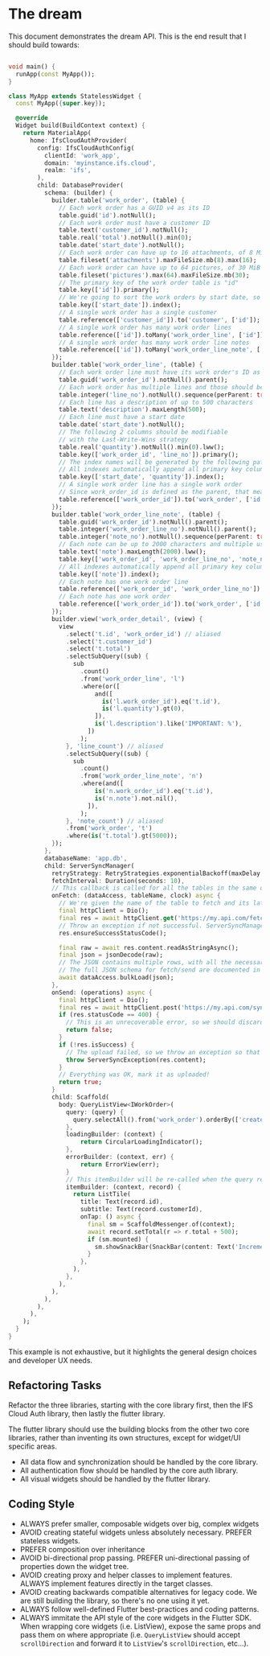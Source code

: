 # The dream

This document demonstrates the dream API. This is the end result
that I should build towards:

```dart

void main() {
  runApp(const MyApp());
}

class MyApp extends StatelessWidget {
  const MyApp({super.key});

  @override
  Widget build(BuildContext context) {
    return MaterialApp(
      home: IfsCloudAuthProvider(
        config: IfsCloudAuthConfig(
          clientId: 'work_app',
          domain: 'myinstance.ifs.cloud',
          realm: 'ifs',
        ),
        child: DatabaseProvider(
          schema: (builder) {
            builder.table('work_order', (table) {
              // Each work order has a GUID v4 as its ID
              table.guid('id').notNull();
              // Each work order must have a customer ID
              table.text('customer_id').notNull();
              table.real('total').notNull().min(0);
              table.date('start_date').notNull();
              // Each work order can have up to 16 attachments, of 8 MiB each (8*1024*1024 bytes)
              table.fileset('attachments').maxFileSize.mb(8).max(16);
              // Each work order can have up to 64 pictures, of 30 MiB each
              table.fileset('pictures').max(64).maxFileSize.mb(30);
              // The primary key of the work order table is "id"
              table.key(['id']).primary();
              // We're going to sort the work orders by start date, so we'll create an index for this to speed up the query
              table.key(['start_date']).index();
              // A single work order has a single customer
              table.reference(['customer_id']).to('customer', ['id']);
              // A single work order has many work order lines
              table.reference(['id']).toMany('work_order_line', ['id']);
              // A single work order has many work order line notes
              table.reference(['id']).toMany('work_order_line_note', ['id']);
            });
            builder.table('work_order_line', (table) {
              // Each work order line must have its work order's ID as one of its columns to be able to link them together
              table.guid('work_order_id').notNull().parent();
              // Each work order has multiple lines and those should be numbered 1, 2, 3 and so on...
              table.integer('line_no').notNull().sequence(perParent: true);
              // Each line has a description of up to 500 characters
              table.text('description').maxLength(500);
              // Each line must have a start date
              table.date('start_date').notNull();
              // The following 2 columns should be modifiable
              // with the Last-Write-Wins strategy
              table.real('quantity').notNull().min(0).lww();
              table.key(['work_order_id', 'line_no']).primary();
              // The index names will be generated by the following pattern: work_order_line_ix1, work_order_line_ix2. If indexes do not match, we can just recreate them.
              // All indexes automatically append all primary key columns, thus this index will actually be: [start_date, quantity, work_order_id, line_no]
              table.key(['start_date', 'quantity']).index();
              // A single work order line has a single work order
              // Since work_order_id is defined as the parent, that means the work_order is the parent of work_order_line
              table.reference(['work_order_id']).to('work_order', ['id']);
            });
            builder.table('work_order_line_note', (table) {
              table.guid('work_order_id').notNull().parent();
              table.integer('work_order_line_no').notNull().parent();
              table.integer('note_no').notNull().sequence(perParent: true);
              // Each note can be up to 2000 characters and multiple users can edit the same note, but the last write wins.
              table.text('note').maxLength(2000).lww();
              table.key(['work_order_id', 'work_order_line_no', 'note_no']).primary();
              // All indexes automatically append all primary key columns, thus this index will actually be: [note, work_order_id, work_order_line_no, note_no]
              table.key(['note']).index();
              // Each note has one work order line
              table.reference(['work_order_id', 'work_order_line_no']).to('work_order_line', ['work_order_id', 'line_no']);
              // Each note has one work order
              table.reference(['work_order_id']).to('work_order', ['id']);
            });
            builder.view('work_order_detail', (view) {
              view
                .select('t.id', 'work_order_id') // aliased
                .select('t.customer_id')
                .select('t.total')
                .selectSubQuery((sub) {
                  sub
                    .count()
                    .from('work_order_line', 'l')
                    .where(or([
                        and([
                          is('l.work_order_id').eq('t.id'),
                          is('l.quantity').gt(0),
                        ]),
                        is('l.description').like('IMPORTANT: %'),
                      ])
                    );
                }, 'line_count') // aliased
                .selectSubQuery((sub) {
                  sub
                    .count()
                    .from('work_order_line_note', 'n')
                    .where(and([
                        is('n.work_order_id').eq('t.id'),
                        is('n.note').not.nil(),
                      ]),
                    );
                }, 'note_count') // aliased
                .from('work_order', 't')
                .where(is('t.total').gt(5000));
            });
          },
          databaseName: 'app.db',
          child: ServerSyncManager(
            retryStrategy: RetryStrategies.exponentialBackoff(maxDelay: Duration(minutes: 3)),
            fetchInterval: Duration(seconds: 10),
            // This callback is called for all the tables in the same order they are defined in the schema. This means that you should define parents before children. This is also the reason why we're not using foreign keys, as we are syncing in an eventual consistent manner.
            onFetch: (dataAccess, tableName, clock) async {
              // We're given the name of the table to fetch and its latest hybrid logical clock that we've gotten from the server so we can ask the server for incremental updates.
              final httpClient = Dio();
              final res = await httpClient.get('https://my.api.com/fetch?table=${tableName}&after=${latestClock}');
              // Throw an exception if not successful. ServerSyncManager will retry periodically.
              res.ensureSuccessStatusCode();

              final raw = await res.content.readAsStringAsync();
              final json = jsonDecode(raw);
              // The JSON contains multiple rows, with all the necessary columns as properties (lww columns are objects with a value, a hybrid logical clock marking its causal timestamp and the ID of the user who made the change).
              // The full JSON schema for fetch/send are documented in a separate markdown file. The important thing is that everything needed to process the data is included in the schema.
              await dataAccess.bulkLoad(json);
            },
            onSend: (operations) async {
              final httpClient = Dio();
              final res = await httpClient.post('https://my.api.com/sync', operations.toJson());
              if (res.statusCode == 400) {
                // This is an unrecoverable error, so we should discard it
                return false;
              }
              if (!res.isSuccess) {
                // The upload failed, so we throw an exception so that it can be retried later
                throw ServerSyncException(res.content);
              }
              // Everything was OK, mark it as uploaded!
              return true;
            }
            child: Scaffold(
              body: QueryListView<IWorkOrder>(
                query: (query) {
                  query.selectAll().from('work_order').orderBy(['created_date']);
                },
                loadingBuilder: (context) {
                    return CircularLoadingIndicator();
                },
                errorBuilder: (context, err) {
                    return ErrorView(err);
                }
                // This itemBuilder will be re-called when the query result changes. Either because the query itself got changed, or because a dependency of the query was modified; invalidating the query.
                itemBuilder: (context, record) {
                  return ListTile(
                    title: Text(record.id),
                    subtitle: Text(record.customerId),
                    onTap: () async {
                      final sm = ScaffoldMessenger.of(context);
                      await record.setTotal(r => r.total + 500);
                      if (sm.mounted) {
                        sm.showSnackBar(SnackBar(content: Text('Incremented work order total by 500')));
                      }
                    },
                  ),
                },
              ),
            ),
          ),
        ),
      ),
    );
  }
}
```

This example is not exhaustive, but it highlights the general design choices and developer UX needs.

## Refactoring Tasks

Refactor the three libraries, starting with the core library first, then the IFS Cloud Auth library, then lastly the flutter library.

The flutter library should use the building blocks from the other two core libraries, rather than inventing its own structures, except for widget/UI specific areas.

- All data flow and synchronization should be handled by the core library.
- All authentication flow should be handled by the core auth library.
- All visual widgets should be handled by the flutter library.

## Coding Style

- ALWAYS prefer smaller, composable widgets over big, complex widgets
- AVOID creating stateful widgets unless absolutely necessary. PREFER stateless widgets.
- PREFER composition over inheritance
- AVOID bi-directional prop passing. PREFER uni-directional passing of properties down the widget tree.
- AVOID creating proxy and helper classes to implement features. ALWAYS implement features directly in the target classes.
- AVOID creating backwards compatible alternatives for legacy code. We are still building the library, so there's no one using it yet.
- ALWAYS follow well-defined Flutter best-practices and coding patterns.
- ALWAYS immitate the API style of the core widgets in the Flutter SDK. When wrapping core widgets (i.e. ListView), expose the same props and pass them on where appropriate (i.e. `QueryListView` should accept `scrollDirection` and forward it to `ListView`'s `scrollDirection`, etc...).
